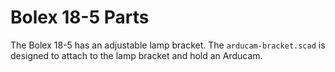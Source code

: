 # Bolex 18-5 Parts

The Bolex 18-5 has an adjustable lamp bracket. The `arducam-bracket.scad` is designed to attach to the lamp bracket and hold an Arducam.
